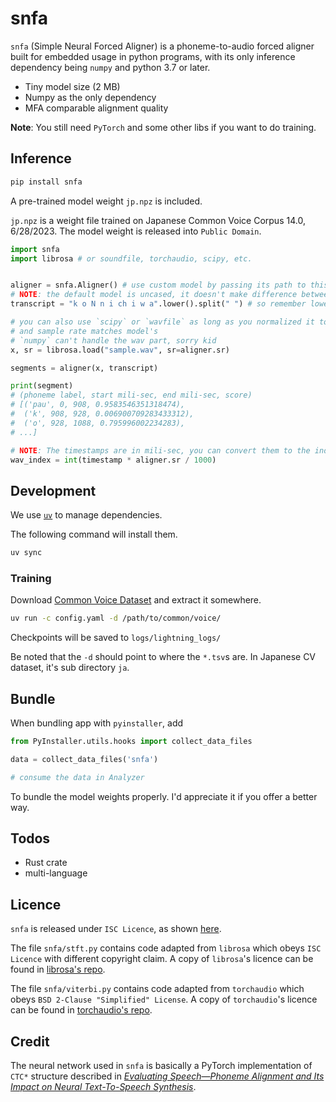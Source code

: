 # snfa

`snfa` (Simple Neural Forced Aligner) is a phoneme-to-audio forced aligner built for embedded usage in python programs, with its only inference dependency being `numpy` and python 3.7 or later.

- Tiny model size (2 MB)
- Numpy as the only dependency
- MFA comparable alignment quality

**Note**: You still need `PyTorch` and some other libs if you want to do training.

## Inference

```bash
pip install snfa
```

A pre-trained model weight `jp.npz` is included.

`jp.npz` is a weight file trained on Japanese Common Voice Corpus 14.0, 6/28/2023. The model weight is released into `Public Domain`.

```python
import snfa
import librosa # or soundfile, torchaudio, scipy, etc.


aligner = snfa.Aligner() # use custom model by passing its path to this function
# NOTE: the default model is uncased, it doesn't make difference between `U` and `u`
transcript = "k o N n i ch i w a".lower().split(" ") # so remember lower it here

# you can also use `scipy` or `wavfile` as long as you normalized it to [-1,1]
# and sample rate matches model's
# `numpy` can't handle the wav part, sorry kid
x, sr = librosa.load("sample.wav", sr=aligner.sr)

segments = aligner(x, transcript)

print(segment)
# (phoneme label, start mili-sec, end mili-sec, score)
# [('pau', 0, 908, 0.9583546351318474),
#  ('k', 908, 928, 0.006900709283433312),
#  ('o', 928, 1088, 0.795996002234283),
# ...]

# NOTE: The timestamps are in mili-sec, you can convert them to the indices on wavform by
wav_index = int(timestamp * aligner.sr / 1000)
```

## Development

We use [`uv`](https://docs.astral.sh/uv/) to manage dependencies.

The following command will install them.

```bash
uv sync
```

### Training

Download [Common Voice Dataset](https://commonvoice.mozilla.org/en) and extract it somewhere.

```bash
uv run -c config.yaml -d /path/to/common/voice/
```

Checkpoints will be saved to `logs/lightning_logs/`

Be noted that the `-d` should point to where the `*.tsv`s are. In Japanese CV dataset, it's sub directory `ja`.

## Bundle

When bundling app with `pyinstaller`, add

```python
from PyInstaller.utils.hooks import collect_data_files

data = collect_data_files('snfa')

# consume the data in Analyzer
```

To bundle the model weights properly. I'd appreciate it if you offer a better way.

## Todos

- Rust crate
- multi-language

## Licence

`snfa` is released under `ISC Licence`, as shown [here](/LICENCE).

The file `snfa/stft.py` contains code adapted from `librosa` which obeys `ISC Licence` with different copyright claim. A copy of `librosa`'s licence can be found in [librosa's repo](https://github.com/librosa/librosa/blob/main/LICENSE.md).

The file `snfa/viterbi.py` contains code adapted from `torchaudio` which obeys `BSD 2-Clause "Simplified" License`. A copy of `torchaudio`'s licence can be found in [torchaudio's repo](https://github.com/pytorch/audio/blob/main/LICENSE).

## Credit

The neural network used in `snfa` is basically a PyTorch implementation of `CTC*` structure described in [_Evaluating Speech—Phoneme Alignment and Its Impact on Neural Text-To-Speech Synthesis_](https://www.audiolabs-erlangen.de/resources/NLUI/2023-ICASSP-eval-alignment-tts).
